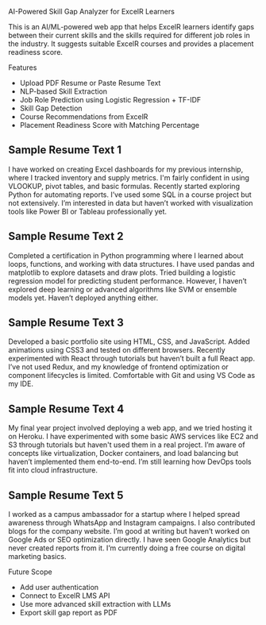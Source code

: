 AI-Powered Skill Gap Analyzer for ExcelR Learners

This is an AI/ML-powered web app that helps ExcelR learners identify gaps between their current skills and the skills required for different job roles in the industry. It suggests suitable ExcelR courses and provides a placement readiness score.

Features

- Upload PDF Resume or Paste Resume Text
- NLP-based Skill Extraction
- Job Role Prediction using Logistic Regression + TF-IDF
- Skill Gap Detection
- Course Recommendations from ExcelR
- Placement Readiness Score with Matching Percentage




Sample Resume Text 1 
------------------------------------------------------
I have worked on creating Excel dashboards for my previous internship, where I tracked inventory and supply metrics. I'm fairly confident in using VLOOKUP, pivot tables, and basic formulas. Recently started exploring Python for automating reports. I’ve used some SQL in a course project but not extensively. I’m interested in data but haven’t worked with visualization tools like Power BI or Tableau professionally yet.

Sample Resume Text 2 
-------------------------------------------------------------------
Completed a certification in Python programming where I learned about loops, functions, and working with data structures. I have used pandas and matplotlib to explore datasets and draw plots. Tried building a logistic regression model for predicting student performance. However, I haven’t explored deep learning or advanced algorithms like SVM or ensemble models yet. Haven’t deployed anything either.

Sample Resume Text 3 
-------------------------------------------------------------
Developed a basic portfolio site using HTML, CSS, and JavaScript. Added animations using CSS3 and tested on different browsers. Recently experimented with React through tutorials but haven’t built a full React app. I’ve not used Redux, and my knowledge of frontend optimization or component lifecycles is limited. Comfortable with Git and using VS Code as my IDE.

Sample Resume Text 4 
--------------------------------------------------------
My final year project involved deploying a web app, and we tried hosting it on Heroku. I have experimented with some basic AWS services like EC2 and S3 through tutorials but haven't used them in a real project. I’m aware of concepts like virtualization, Docker containers, and load balancing but haven’t implemented them end-to-end. I’m still learning how DevOps tools fit into cloud infrastructure.

Sample Resume Text 5
------------------------------------------------------------
I worked as a campus ambassador for a startup where I helped spread awareness through WhatsApp and Instagram campaigns. I also contributed blogs for the company website. I’m good at writing but haven’t worked on Google Ads or SEO optimization directly. I have seen Google Analytics but never created reports from it. I’m currently doing a free course on digital marketing basics.


Future Scope
- Add user authentication
- Connect to ExcelR LMS API
- Use more advanced skill extraction with LLMs
- Export skill gap report as PDF

